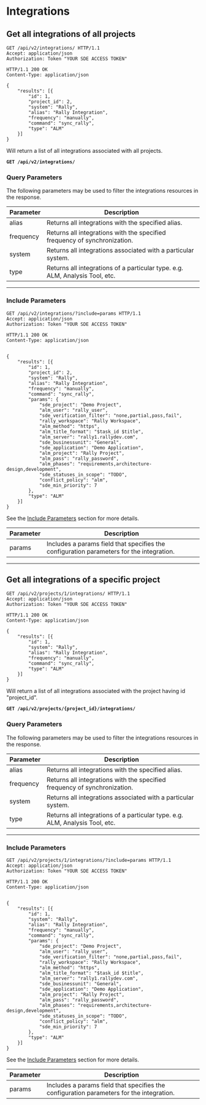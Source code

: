 # Integrations


## Get all integrations of all projects


```http
GET /api/v2/integrations/ HTTP/1.1
Accept: application/json
Authorization: Token "YOUR SDE ACCESS TOKEN"
```

```http
HTTP/1.1 200 OK
Content-Type: application/json

{
    "results": [{
        "id": 1,
        "project_id": 2,
        "system": "Rally",
        "alias": "Rally Integration",
        "frequency": "manually",
        "command": "sync_rally",
        "type": "ALM"
    }]
}
```

Will return a list of all integrations associated with all projects.

**`GET /api/v2/integrations/`**

### Query Parameters

The following parameters may be used to filter the integrations resources in the response.

Parameter | Description
----------|-----------------------------
alias     | Returns all integrations with the specified alias.
frequency | Returns all integrations with the specified frequency of synchronization.
system    | Returns all integrations associated with a particular system.
type      | Returns all integrations of a particular type. e.g. ALM, Analysis Tool, etc.

---

### Include Parameters


```http
GET /api/v2/integrations/?include=params HTTP/1.1
Accept: application/json
Authorization: Token "YOUR SDE ACCESS TOKEN"
```

```http
HTTP/1.1 200 OK
Content-Type: application/json


{
    "results": [{
        "id": 1,
        "project_id": 2,
        "system": "Rally",
        "alias": "Rally Integration",
        "frequency": "manually",
        "command": "sync_rally",
        "params": {
            "sde_project": "Demo Project",
            "alm_user": "rally_user",
            "sde_verification_filter": "none,partial,pass,fail",
            "rally_workspace": "Rally Workspace",
            "alm_method": "https",
            "alm_title_format": "$task_id $title",
            "alm_server": "rally1.rallydev.com",
            "sde_businessunit": "General",
            "sde_application": "Demo Application",
            "alm_project": "Rally Project",
            "alm_pass": "rally_password",
            "alm_phases": "requirements,architecture-design,development",
            "sde_statuses_in_scope": "TODO",
            "conflict_policy": "alm",
            "sde_min_priority": 7
        },
        "type": "ALM"
    }]
}

```

See the [Include Parameters](#include-parameters) section for more details.

Parameter   | Description
------------|---------------------
params      | Includes a params field that specifies the configuration parameters for the integration.

---

## Get all integrations of a specific project


```http
GET /api/v2/projects/1/integrations/ HTTP/1.1
Accept: application/json
Authorization: Token "YOUR SDE ACCESS TOKEN"
```

```http
HTTP/1.1 200 OK
Content-Type: application/json

{
    "results": [{
        "id": 1,
        "system": "Rally",
        "alias": "Rally Integration",
        "frequency": "manually",
        "command": "sync_rally",
        "type": "ALM"
    }]
}
```

Will return a list of all integrations associated with the project having id "project_id".

**`GET /api/v2/projects/{project_id}/integrations/`**

### Query Parameters

The following parameters may be used to filter the integrations resources in the response.

Parameter | Description
----------|-----------------------------
alias     | Returns all integrations with the specified alias.
frequency | Returns all integrations with the specified frequency of synchronization.
system    | Returns all integrations associated with a particular system.
type      | Returns all integrations of a particular type. e.g. ALM, Analysis Tool, etc.

---

### Include Parameters


```http
GET /api/v2/projects/1/integrations/?include=params HTTP/1.1
Accept: application/json
Authorization: Token "YOUR SDE ACCESS TOKEN"
```

```http
HTTP/1.1 200 OK
Content-Type: application/json


{
    "results": [{
        "id": 1,
        "system": "Rally",
        "alias": "Rally Integration",
        "frequency": "manually",
        "command": "sync_rally",
        "params": {
            "sde_project": "Demo Project",
            "alm_user": "rally_user",
            "sde_verification_filter": "none,partial,pass,fail",
            "rally_workspace": "Rally Workspace",
            "alm_method": "https",
            "alm_title_format": "$task_id $title",
            "alm_server": "rally1.rallydev.com",
            "sde_businessunit": "General",
            "sde_application": "Demo Application",
            "alm_project": "Rally Project",
            "alm_pass": "rally_password",
            "alm_phases": "requirements,architecture-design,development",
            "sde_statuses_in_scope": "TODO",
            "conflict_policy": "alm",
            "sde_min_priority": 7
        },
        "type": "ALM"
    }]
}

```

See the [Include Parameters](#include-parameters) section for more details.

Parameter   | Description
------------|---------------------
params      | Includes a params field that specifies the configuration parameters for the integration.

